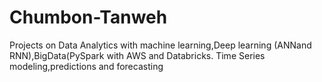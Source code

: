 # Chumbon-Tanweh
Projects on Data Analytics with machine learning,Deep learning (ANNand RNN),BigData(PySpark with AWS and Databricks. Time Series modeling,predictions and forecasting                                                                                                                                                                     
